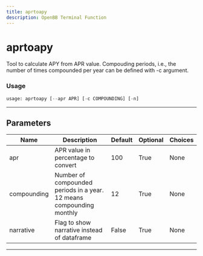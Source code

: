 ```yaml
---
title: aprtoapy
description: OpenBB Terminal Function
---
```


# aprtoapy

Tool to calculate APY from APR value. Compouding periods, i.e., the number of times compounded per year can be defined with -c argument.

### Usage 
```python
usage: aprtoapy [--apr APR] [-c COMPOUNDING] [-n]
```

---
## Parameters

| Name | Description | Default | Optional | Choices |
| ---- | ----------- | ------- | -------- | ------- |
| apr | APR value in percentage to convert | 100 | True | None |
| compounding | Number of compounded periods in a year. 12 means compounding monthly | 12 | True | None |
| narrative | Flag to show narrative instead of dataframe | False | True | None |


---
